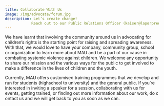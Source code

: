 ```yaml
---
title: Collaborate With Us
image: /img/advocate/forum.jpg
description: Let’s create change! 
            Reach out to our Public Relations Officer (kaiser@laporpredator.org) to explore how we can create magic together!
---
```


We have learnt that involving the community around us in advocating for children’s rights is the starting point for raising and spreading awareness. With that, we would love to have your company, community group, school or organization to learn more about MAU and be a part of our cause in combating systemic violence against children. We welcome any opportunity to share our mission and the various ways for the public to get involved to make a difference in the lives of children and the youth.

Currently, MAU offers customised training programmes that we develop and run for students (highschool to university) and the general public. If you’re interested in inviting a speaker for a session, collaborating with us for events, getting trained, or finding out more information about our work, do c​ontact us and we will get back to you as soon as we can.
